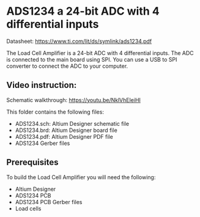 # ADS1234 a 24-bit ADC with 4 differential inputs
Datasheet: https://www.ti.com/lit/ds/symlink/ads1234.pdf

The Load Cell Amplifier is a 24-bit ADC with 4 differential inputs. The ADC is connected to the main board using SPI.
You can use a USB to SPI converter to connect the ADC to your computer.

## Video instruction:
Schematic walkthrough: https://youtu.be/NklVhEleiHI

This folder contains the following files:
* ADS1234.sch: Altium Designer schematic file
* ADS1234.brd: Altium Designer board file
* ADS1234.pdf: Altium Designer PDF file
* ADS1234 Gerber files

## Prerequisites
To build the Load Cell Amplifier you will need the following:
* Altium Designer
* ADS1234 PCB
* ADS1234 PCB Gerber files
* Load cells

